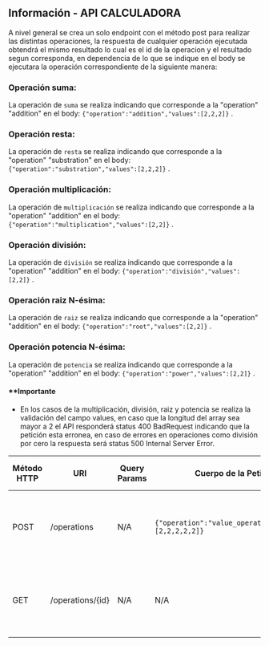 
## Información - API CALCULADORA
A nivel general se crea un solo endpoint con el método post para realizar las distintas operaciones, la respuesta de cualquier operación ejecutada obtendrá el mismo resultado lo cual es el id de la operacion y el resultado segun corresponda, en dependencia de lo que se indique en el body se ejecutara la operación correspondiente de la siguiente manera:

### Operación suma:
La operación de ``suma`` se realiza indicando que corresponde a la "operation" "addition" en el body:
`{"operation":"addition","values":[2,2,2]}` .
### Operación resta:
La operación de ``resta`` se realiza indicando que corresponde a la "operation" "substration" en el body:
`{"operation":"substration","values":[2,2,2]}` .
### Operación multiplicación:
La operación de ``multiplicación`` se realiza indicando que corresponde a la "operation" "addition" en el body:
`{"operation":"multiplication","values":[2,2]}` .
### Operación división:
La operación de ``división`` se realiza indicando que corresponde a la "operation" "addition" en el body:
`{"operation":"división","values":[2,2]}` .
### Operación raiz N-ésima:
La operación de ``raiz`` se realiza indicando que corresponde a la "operation" "addition" en el body:
`{"operation":"root","values":[2,2]}` .
### Operación potencia N-ésima:
La operación de ``potencia`` se realiza indicando que corresponde a la "operation" "addition" en el body:
`{"operation":"power","values":[2,2]}` .

#### **Importante
* En los casos de la multiplicación, división, raiz y potencia se realiza la validación del campo values, en caso que la longitud del array sea mayor a 2 el API responderá status 400 BadRequest indicando que la petición esta erronea, en caso de errores en operaciones como división por cero la respuesta será status 500 Internal Server Error.


| Método HTTP                             | URI                    | Query Params | Cuerpo de la Petición                                  | Cuerpo de la Respuesta                                                 | Códigos de Respuesta                                     |
|-----------------------------------------|------------------------|--------------|--------------------------------------------------------|------------------------------------------------------------------------|----------------------------------------------------------|
| POST                                    | /operations            | N/A          | `{"operation":"value_operation","values":[2,2,2,2,2]}` | `{"id_operation":1,"result":4}`                                        | 200 OK<br/>400 Bad Request<br/>500 Internal Server Error |
| GET                                     | /operations/{id}       | N/A          | N/A                                                    | `{"id_operation":1,"operation":"operation","values":[4,2],"result":2}` | 200 OK<br/>400 Bad Request<br/>500 Internal Server Error |

